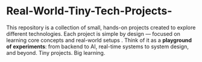 # Real-World-Tiny-Tech-Projects-
This repository is a collection of small, hands-on projects created to explore different technologies.   Each project is simple by design — focused on learning core concepts and real-world setups . Think of it as a **playground of experiments**: from backend to AI, real-time systems to system design, and beyond.   Tiny projects. Big learning.  
